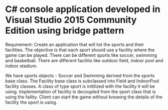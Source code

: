 # C# console application developed in Visual Studio 2015 Community Edition using bridge pattern

Requirement: Create an application that will list the sports and their facilities. The objective is that each sport should use a facility where the game can be played. There can be different sports like soccer, swimming and basketball. There are different facilitis like outdoor field, indoor pool and indoor stadium.

We have sports objects - Soccer and Swimming derived from the sports base class. The Facility base class is subclassed into Field and IndoorPool facility classes. A class of type sport is initilized with the facility it will be using. Implementation of facility is decoupled from the sport class that is using the faility. Client can start the game without knowing the details of the facility the sport is using.
